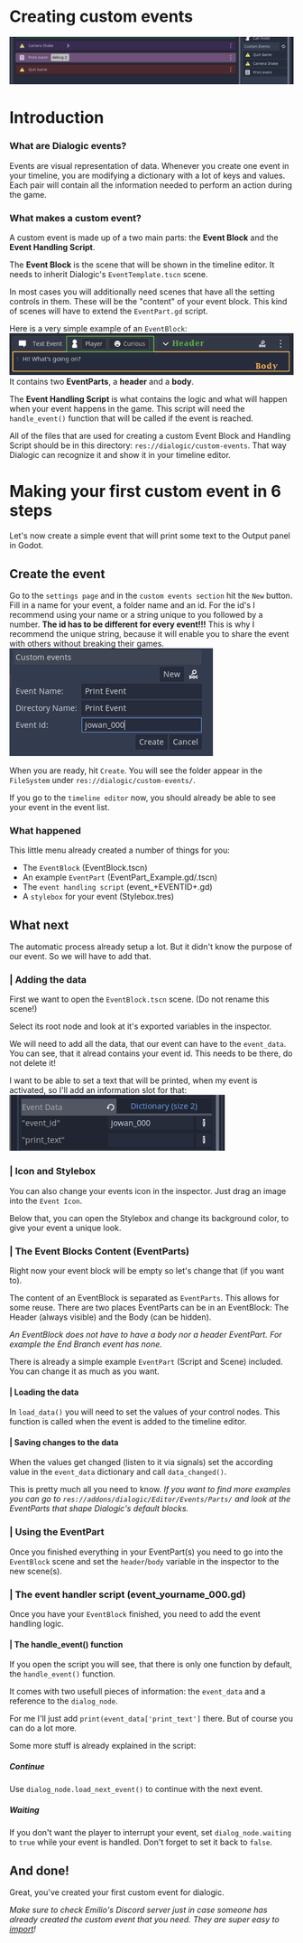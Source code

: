# Creating custom events
![HeaderImage](./Images/CustomEventsShowOff.PNG)


# Introduction
### What are Dialogic events?
Events are visual representation of data. Whenever you create one event in your timeline, you are modifying a dictionary with a lot of keys and values. Each pair will contain all the information needed to perform an action during the game.

### What makes a custom event?
A custom event is made up of a two main parts: the **Event Block** and the **Event Handling Script**.

The **Event Block** is the scene that will be shown in the timeline editor. It needs to inherit Dialogic's `EventTemplate.tscn` scene.

In most cases you will additionally need scenes that have all the setting controls in them. These will be the "content" of your event block. This kind of scenes will have to extend the `EventPart.gd` script.

Here is a very simple example of an `EventBlock`:
![EventBlock](./Images/EventBlock.png)
It contains two **EventParts**, a **header** and a **body**.

The **Event Handling Script** is what contains the logic and what will happen when your event happens in the game. This script will need the `handle_event()` function that will be called if the event is reached.

All of the files that are used for creating a custom Event Block and Handling Script should be in this directory: `res://dialogic/custom-events`. That way Dialogic can recognize it and show it in your timeline editor.





# Making your first custom event in 6 steps
Let's now create a simple event that will print some text to the Output panel in Godot.


## Create the event
Go to the `settings page` and in the `custom events section` hit the `New` button. 
Fill in a name for your event, a folder name and an id. For the id's I recommend using your name or a string unique to you followed by a number. 
**The id has to be different for every event!!!**
This is why I recommend the unique string, because it will enable you to share the event with others without breaking their games.
![Creating](./Images/CreationProcess.PNG)

When you are ready, hit `Create`. You will see the folder appear in the `FileSystem` under `res://dialogic/custom-events/`. 

If you go to the `timeline editor` now, you should already be able to see your event in the event list.

### What happened
This little menu already created a number of things for you:
- The `EventBlock` (EventBlock.tscn)
- An example `EventPart` (EventPart_Example.gd/.tscn)
- The `event handling script` (event_+EVENTID+.gd)
- A `stylebox` for your event (Stylebox.tres)



## What next
The automatic process already setup a lot. But it didn't know the purpose of our event.
So we will have to add that.

### | Adding the data
First we want to open the `EventBlock.tscn` scene. (Do not rename this scene!)

Select its root node and look at it's exported variables in the inspector.

We will need to add all the data, that our event can have to the `event_data`.
You can see, that it alread contains your event id. This needs to be there, do not delete it!

I want to be able to set a text that will be printed, when my event is activated, so I'll add an information slot for that:
![EventData](./Images/EventBlock_EventData.PNG)

### | Icon and Stylebox
You can also change your events icon in the inspector. Just drag an image into the `Event Icon`.

Below that, you can open the Stylebox and change its background color, to give your event a unique look.



### | The Event Blocks Content (EventParts)
Right now your event block will be empty so let's change that (if you want to).

The content of an EventBlock is separated as `EventParts`. This allows for some reuse.
There are two places EventParts can be in an EventBlock: The Header (always visible) and the Body (can be hidden).

*An EventBlock does not have to have a body nor a header EventPart. For example the End Branch event has none.*

There is already a simple example `EventPart` (Script and Scene) included. You can change it as much as you want.

#### | Loading the data
In `load_data()` you will need to set the values of your control nodes. This function is called when the event is added to the timeline editor.

#### | Saving changes to the data
When the values get changed (listen to it via signals) set the according value in the `event_data` dictionary and call `data_changed()`.

This is pretty much all you need to know.
*If you want to find more examples you can go to `res://addons/dialogic/Editor/Events/Parts/` and look at the EventParts that shape Dialogic's default blocks.*

### | Using the EventPart
Once you finished everything in your EventPart(s) you need to go into the `EventBlock` scene and set the `header`/`body` variable in the inspector to the new scene(s).



### | The event handler script (event_yourname_000.gd)
Once you have your `EventBlock` finished, you need to add the event handling logic. 

#### | The handle_event() function
If you open the script you will see, that there is only one function by default, the `handle_event()` function.

It comes with two usefull pieces of information: the `event_data` and a reference to the `dialog_node`.

For me I'll just add
`print(event_data['print_text']` 
there. But of course you can do a lot more.


Some more stuff is already explained in the script:
##### Continue
Use `dialog_node.load_next_event()` to continue with the next event.

##### Waiting
If you don't want the player to interrupt your event, set `dialog_node.waiting` to `true` while your event is handled.
Don't forget to set it back to `false`.



## And done!
Great, you've created your first custom event for dialogic. 

*Make sure to check Emilio's Discord server just in case someone has already created the custom event that you need. They are super easy to [import](./ImportCustomEvents.md)!*